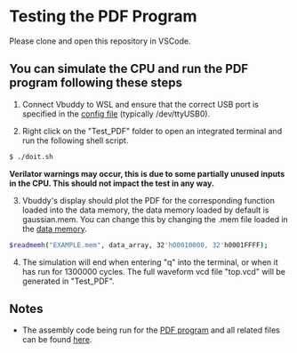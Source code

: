 # Testing the PDF Program

Please clone and open this repository in VSCode. 

## You can simulate the CPU and run the PDF program following these steps

1. Connect Vbuddy to WSL and ensure that the correct USB port is specified in the [config file](vbuddy.cfg) (typically /dev/ttyUSB0).

2. Right click on the "Test_PDF" folder to open an integrated terminal and run the following shell script.

```bash
$ ./doit.sh
```
**Verilator warnings may occur, this is due to some partially unused inputs in the CPU. This should not impact the test in any way.**

3. Vbuddy's display should plot the PDF for the corresponding function loaded into the data memory, the data memory loaded by default is gaussian.mem. You can change this by changing the .mem file loaded in the [data memory](DataMemory.sv).

```bash
$readmemh("EXAMPLE.mem", data_array, 32'h00010000, 32'h0001FFFF);
```

4. The simulation will end when entering "q" into the terminal, or when it has run for 1300000 cycles. The full waveform vcd file "top.vcd" will be generated in "Test_PDF".

## Notes

- The assembly code being run for the [PDF program](https://github.com/M-uch/IAC_RISCV32I_Team_23/blob/main/Legacy%20Components/PDF%20Codes/myprog/pdfMod.s) and all related files can be found [here](https://github.com/M-uch/IAC_RISCV32I_Team_23/tree/main/Legacy%20Components/PDF%20Codes). 